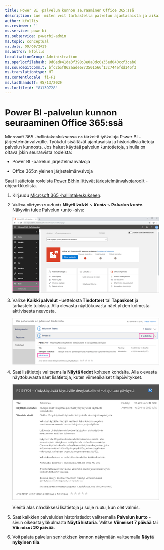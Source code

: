 ```yaml
---
title: Power BI -palvelun kunnon seuraaminen Office 365:ssä
description: Lue, miten voit tarkastella palvelun ajantasaista ja aikaisempaa kuntoa Microsoft 365 -hallintakeskuksesta.
author: kfollis
ms.reviewer: ''
ms.service: powerbi
ms.subservice: powerbi-admin
ms.topic: conceptual
ms.date: 09/09/2019
ms.author: kfollis
LocalizationGroup: Administration
ms.openlocfilehash: 9d0ed841da3f398b8e0a8dc0a35ed040ccf3cab6
ms.sourcegitcommit: bfc2baf862aade6873501566f13c744efdd146f3
ms.translationtype: HT
ms.contentlocale: fi-FI
ms.lasthandoff: 05/13/2020
ms.locfileid: "83139728"
---
```

# <a name="track-power-bi-service-health-in-office-365"></a>Power BI -palvelun kunnon seuraaminen Office 365:ssä

Microsoft 365 -hallintakeskuksessa on tärkeitä työkaluja Power BI -järjestelmänvalvojille. Työkalut sisältävät ajantasaisia ja historiallisia tietoja palvelun kunnosta. Jos haluat käyttää palvelun kuntotietoja, sinulla on oltava jokin seuraavista rooleista:

* Power BI -palvelun järjestelmänvalvoja

* Office 365:n yleinen järjestelmänvalvoja

Saat lisätietoja rooleista [Power BI:hin liittyvät järjestelmänvalvojaroolit](service-admin-administering-power-bi-in-your-organization.md#administrator-roles-related-to-power-bi) -ohjeartikkelista.

1. Kirjaudu [Microsoft 365 -hallintakeskukseen](https://portal.office.com/adminportal).

1. Valitse siirtymisruudusta **Näytä kaikki** > **Kunto** > **Palvelun kunto**. Näkyviin tulee Palvelun kunto -sivu:

    ![Näyttökuva Microsoft 365 -hallintakeskuksesta, jossa Kunto- ja Palvelun kunto -vaihtoehdot ovat valittuina.](media/service-admin-health/service-health-tile.png)

1. Valitse **Kaikki palvelut** -luettelosta **Tiedotteet** tai **Tapaukset** ja tarkastele tuloksia. Alla olevasta näyttökuvasta näet yhden kolmesta aktiivisesta neuvosta.

    ![Näyttökuva Palvelun kunto -sivulta, jossa on valittuna kolme tiedotetta Power BI:lle ja Näytä tiedot -vaihtoehdolle.](media/service-admin-health/active-advisories.png)

1. Saat lisätietoja valitsemalla **Näytä tiedot** kohteen kohdalta. Alla olevasta näyttökuvasta näet lisätietoja, kuten viimeaikaiset tilapäivitykset.

    ![Näyttökuva tiedotteiden tiedoista.](media/service-admin-health/advisory-details.png)

    Vieritä alas nähdäksesi lisätietoja ja sulje ruutu, kun olet valmis.

1. Saat kaikkien palveluiden historiatiedot valitsemalla **Palvelun kunto** -sivun oikeasta yläkulmasta **Näytä historia**. Valitse **Viimeiset 7 päivää** tai **Viimeiset 30 päivää**. 

1. Voit palata palvelun senhetkisen kunnon näkymään valitsemalla **Näytä nykyinen tila**.